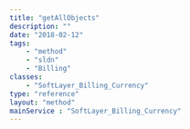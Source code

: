 ```yaml
---
title: "getAllObjects"
description: ""
date: "2018-02-12"
tags:
    - "method"
    - "sldn"
    - "Billing"
classes:
    - "SoftLayer_Billing_Currency"
type: "reference"
layout: "method"
mainService : "SoftLayer_Billing_Currency"
---
```

